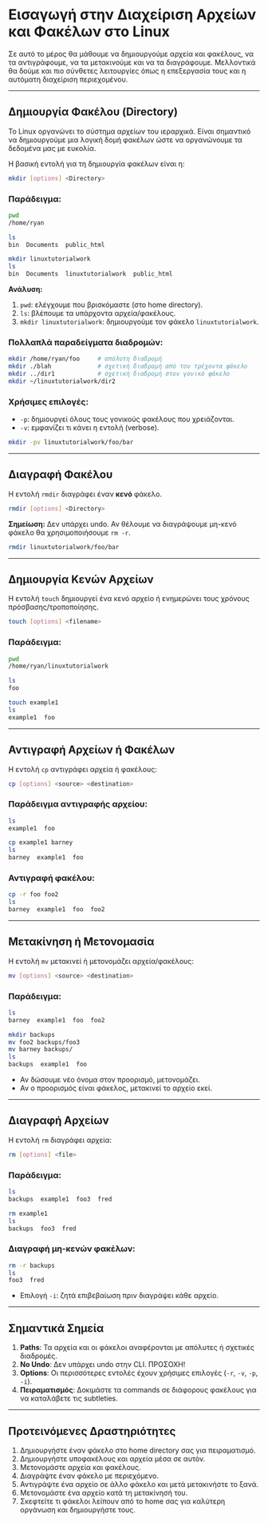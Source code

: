 # Εισαγωγή στην Διαχείριση Αρχείων και Φακέλων στο Linux

Σε αυτό το μέρος θα μάθουμε να δημιουργούμε αρχεία και φακέλους, να τα αντιγράφουμε, να τα μετακινούμε και να τα διαγράφουμε. Μελλοντικά θα δούμε και πιο σύνθετες λειτουργίες όπως η επεξεργασία τους και η αυτόματη διαχείριση περιεχομένου.

---

## Δημιουργία Φακέλου (Directory)

Το Linux οργανώνει το σύστημα αρχείων του ιεραρχικά. Είναι σημαντικό να δημιουργούμε μια λογική δομή φακέλων ώστε να οργανώνουμε τα δεδομένα μας με ευκολία.  

Η βασική εντολή για τη δημιουργία φακέλων είναι η:

````bash
mkdir [options] <Directory>
````

### Παράδειγμα:

````bash
pwd
/home/ryan

ls
bin  Documents  public_html

mkdir linuxtutorialwork
ls
bin  Documents  linuxtutorialwork  public_html
````

**Ανάλυση:**

1. `pwd`: ελέγχουμε που βρισκόμαστε (στο home directory).  
2. `ls`: βλέπουμε τα υπάρχοντα αρχεία/φακέλους.  
3. `mkdir linuxtutorialwork`: δημιουργούμε τον φάκελο `linuxtutorialwork`.

### Πολλαπλά παραδείγματα διαδρομών:

````bash
mkdir /home/ryan/foo     # απόλυτη διαδρομή
mkdir ./blah             # σχετική διαδρομή από τον τρέχοντα φάκελο
mkdir ../dir1            # σχετική διαδρομή στον γονικό φάκελο
mkdir ~/linuxtutorialwork/dir2
````

### Χρήσιμες επιλογές:

- `-p`: δημιουργεί όλους τους γονικούς φακέλους που χρειάζονται.  
- `-v`: εμφανίζει τι κάνει η εντολή (verbose).

````bash
mkdir -pv linuxtutorialwork/foo/bar
````

---

## Διαγραφή Φακέλου

Η εντολή `rmdir` διαγράφει έναν **κενό** φάκελο.

````bash
rmdir [options] <Directory>
````

**Σημείωση:** Δεν υπάρχει undo. Αν θέλουμε να διαγράψουμε μη-κενό φάκελο θα χρησιμοποιήσουμε `rm -r`.

````bash
rmdir linuxtutorialwork/foo/bar
````

---

## Δημιουργία Κενών Αρχείων

Η εντολή `touch` δημιουργεί ένα κενό αρχείο ή ενημερώνει τους χρόνους πρόσβασης/τροποποίησης.

````bash
touch [options] <filename>
````

### Παράδειγμα:

````bash
pwd
/home/ryan/linuxtutorialwork

ls
foo

touch example1
ls
example1  foo
````

---

## Αντιγραφή Αρχείων ή Φακέλων

Η εντολή `cp` αντιγράφει αρχεία ή φακέλους:

````bash
cp [options] <source> <destination>
````

### Παράδειγμα αντιγραφής αρχείου:

````bash
ls
example1  foo

cp example1 barney
ls
barney  example1  foo
````

### Αντιγραφή φακέλου:

````bash
cp -r foo foo2
ls
barney  example1  foo  foo2
````

---

## Μετακίνηση ή Μετονομασία

Η εντολή `mv` μετακινεί ή μετονομάζει αρχεία/φακέλους:

````bash
mv [options] <source> <destination>
````

### Παράδειγμα:

````bash
ls
barney  example1  foo  foo2

mkdir backups
mv foo2 backups/foo3
mv barney backups/
ls
backups  example1  foo
````

- Αν δώσουμε νέο όνομα στον προορισμό, μετονομάζει.  
- Αν ο προορισμός είναι φάκελος, μετακινεί το αρχείο εκεί.

---

## Διαγραφή Αρχείων

Η εντολή `rm` διαγράφει αρχεία:

````bash
rm [options] <file>
````

### Παράδειγμα:

````bash
ls
backups  example1  foo3  fred

rm example1
ls
backups  foo3  fred
````

### Διαγραφή μη-κενών φακέλων:

````bash
rm -r backups
ls
foo3  fred
````

- Επιλογή `-i`: ζητά επιβεβαίωση πριν διαγράψει κάθε αρχείο.

---

## Σημαντικά Σημεία

1. **Paths**: Τα αρχεία και οι φάκελοι αναφέρονται με απόλυτες ή σχετικές διαδρομές.  
2. **No Undo**: Δεν υπάρχει undo στην CLI. ΠΡΟΣΟΧΗ!  
3. **Options**: Οι περισσότερες εντολές έχουν χρήσιμες επιλογές (`-r`, `-v`, `-p`, `-i`).  
4. **Πειραματισμός**: Δοκιμάστε τα commands σε διάφορους φακέλους για να καταλάβετε τις subtleties.

---

## Προτεινόμενες Δραστηριότητες

1. Δημιουργήστε έναν φάκελο στο home directory σας για πειραματισμό.  
2. Δημιουργήστε υποφακέλους και αρχεία μέσα σε αυτόν.  
3. Μετονομάστε αρχεία και φακέλους.  
4. Διαγράψτε έναν φάκελο με περιεχόμενο.  
5. Αντιγράψτε ένα αρχείο σε άλλο φάκελο και μετά μετακινήστε το ξανά.  
6. Μετονομάστε ένα αρχείο κατά τη μετακίνησή του.  
7. Σκεφτείτε τι φάκελοι λείπουν από το home σας για καλύτερη οργάνωση και δημιουργήστε τους.
```

